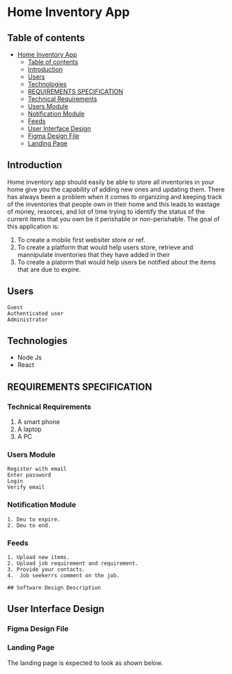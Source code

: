 # Home Inventory App

## Table of contents

- [Home Inventory App](#home-inventory-app)
  - [Table of contents](#table-of-contents)
  - [Introduction](#introduction)
  - [Users](#users)
  - [Technologies](#technologies)
  - [REQUIREMENTS SPECIFICATION](#requirements-specification)
  - [Technical Requirements](#technical-requirements)
  - [Users Module](#users-module)
  - [Notification Module](#notification-module)
  - [Feeds](#feeds)
  - [User Interface Design](#user-interface-design)
  - [Figma Design File](#figma-design-file)
  - [Landing Page](#landing-page)

## Introduction

Home inventory app should easily be able to store all inventories in your home give you the capability of adding new ones and updating them. There has always been a problem when it comes to organizing and keeping track of the inventories that people own in their home and this leads to wastage of money, resorces, and lot of time trying to identify the status of the current items that you own be it perishable or non-perishable. The goal of this application is:

1. To create a mobile first websiter store or ref.
2. To create a platform that would help users store, retrieve and mannipulate inventories that they have added in their 
3. To create a platorm that would help users be notified about the items that are due to expire.

## Users

    Guest
    Authenticated user
    Administrator

## Technologies

   - Node Js
   - React

## REQUIREMENTS SPECIFICATION

### Technical Requirements

   1. A smart phone
   2. A laptop
   3. A PC

### Users Module

    Register with email
    Enter password
    Login
    Verify email

### Notification Module

    1. Deu to expire.
    2. Deu to end.

### Feeds

    1. Upload new items.
    2. Upload job requirement and requirement.
    3. Provide your contacts.
    4.  Job seekerrs comment on the job.
    
    ## Software Design Description

## User Interface Design

### Figma Design File

### Landing Page
The landing page is expected to look as shown below.
    

